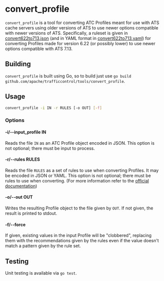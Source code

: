 <!--
	Licensed to the Apache Software Foundation (ASF) under one
	or more contributor license agreements.  See the NOTICE file
	distributed with this work for additional information
	regarding copyright ownership.  The ASF licenses this file
	to you under the Apache License, Version 2.0 (the
	"License"); you may not use this file except in compliance
	with the License.  You may obtain a copy of the License at

		http://www.apache.org/licenses/LICENSE-2.0

	Unless required by applicable law or agreed to in writing,
	software distributed under the License is distributed on an
	"AS IS" BASIS, WITHOUT WARRANTIES OR CONDITIONS OF ANY
	KIND, either express or implied.  See the License for the
	specific language governing permissions and limitations
	under the License.
-->
# convert_profile
`convert_profile` is a tool for converting ATC Profiles meant for use with ATS cache servers using older
versions of ATS to use newer options compatible with newer versions of ATS. Specifically, a ruleset is
given in [convert622to713.json](convert622to713.json) (and in YAML format in
[convert622to713.yaml](convert622to713.yaml)) for converting Profiles made for version 6.22 (or possibly
lower) to use newer options compatible with ATS 7.13.

## Building
`convert_profile` is built using Go, so to build just use
`go build github.com/apache/trafficcontrol/tools/convert_profile`.

## Usage
```bash
convert_profile -i IN -r RULES [-o OUT] [-f]
```

### Options

#### -i/--input_profile IN
Reads the file `IN` as an ATC Profile object encoded in JSON. This option is not optional; there must be
input to process.

#### -r/--rules RULES
Reads the file `RULES` as a set of rules to use when converting Profiles. It may be encoded in JSON or
YAML. This option is not optional; there must be rules to use when converting. (For more information
refer to the
[official documentation](https://traffic-control-cdn.readthedocs.io/en/latest/tools/convert_profile.html))

#### -o/--out OUT
Writes the resulting Profile object to the file given by `OUT`. If not given, the result is printed to
stdout.

#### -f/--force
If given, existing values in the input Profile will be "clobbered", replacing them with the
recommendations given by the rules even if the value doesn't match a pattern given by the rule set.

## Testing
Unit testing is available via `go test`.
